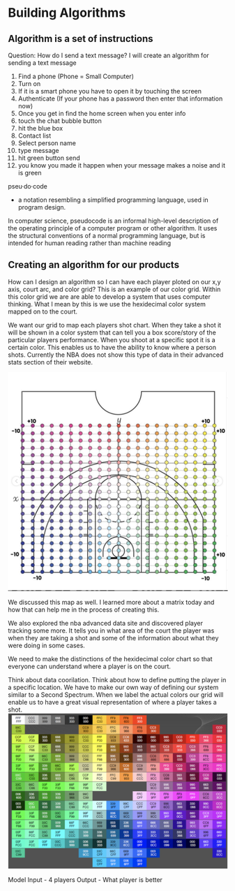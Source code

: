 # Building Algorithms

## Algorithm is a set of instructions

Question: How do I send a text message?
I will create an algorithm for sending a text message 
1. Find a phone (Phone = Small Computer) 
2. Turn on 
3. If it is a smart phone you have to open it by touching the screen 
4. Authenticate (If your phone has a password then enter that information now) 
4. Once you get in find the home screen when you enter info 
5. touch the chat bubble button 
6. hit the blue box 
7. Contact list 
8. Select person name 
9. type message 
10. hit green button send 
11. you know you made it happen when your message makes a noise and it is green

pseu·do·code
- a notation resembling a simplified programming language, used in program design.

In computer science, pseudocode is an informal high-level description of the operating principle of a computer program or other algorithm. It uses the structural conventions of a normal programming language, but is intended for human reading rather than machine reading


## Creating an algorithm for our products
How can I design an algorithm so I can have each player ploted on our x,y axis, court arc, and color grid?  This is an example of our color grid.  Within this color grid 
we are are able to develop a system that uses computer thinking.  What I mean by this is we use the hexidecimal color system mapped on to the court.

We want our grid to map each players shot chart.  When they take a shot it will be shown in a color system that can tell you a box score/story of the particular players performance. 
When you shoot at a specific spot it is a certain color.  This enables us to have the ability to know where a person shots.  Currently the NBA does not show this type of data in their 
advanced stats section of their website.  

![Color ShotChart](https://github.com/rashadwest/rashadwest.github.io/blob/master/_posts/Screen%20Shot%202020-07-16%20at%204.39.26%20PM.png)

We discussed this map as well. I learned more about a matrix today and how that can help me in the process of creating this.  

We also explored the nba advanced data site and discovered player tracking some more. 
It tells you in what area of the court the player was when they are taking a shot and some of the information about what they were doing in some cases.

We need to make the distinctions of the hexidecimal color chart so that everyone can understand where a player is on the court. 

Think about data coorilation.  Think about how to define putting the player in a specific location.  We have to make our own way of defining our system 
similar to a Second Spectrum.  When we label the actual colors our grid will enable us to have a great visual representation of where a player takes a shot.
![Hexidecimal color example](https://github.com/rashadwest/rashadwest.github.io/blob/master/_posts/Screen%20Shot%202020-07-16%20at%205.34.41%20PM.png)


Model 
Input - 4 players 
Output - What player is better 
